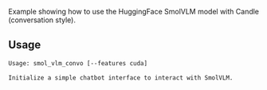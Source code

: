 Example showing how to use the HuggingFace SmolVLM model with Candle (conversation style).

## Usage

```bash
Usage: smol_vlm_convo [--features cuda]

Initialize a simple chatbot interface to interact with SmolVLM.
```
